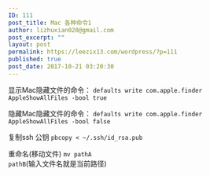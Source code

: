 ```yaml
---
ID: 111
post_title: Mac 各种命令1
author: lizhuxian020@gmail.com
post_excerpt: ""
layout: post
permalink: https://leezix13.com/wordpress/?p=111
published: true
post_date: 2017-10-21 03:20:30
---
```

显示Mac隐藏文件的命令：
<code>defaults write com.apple.finder AppleShowAllFiles -bool true</code>

隐藏Mac隐藏文件的命令：
<code>defaults write com.apple.finder AppleShowAllFiles -bool false</code>

复制ssh 公钥
<code>pbcopy &lt; ~/.ssh/id_rsa.pub</code>

重命名(移动文件)
<code>mv pathA pathB</code>(输入文件名就是当前路径)